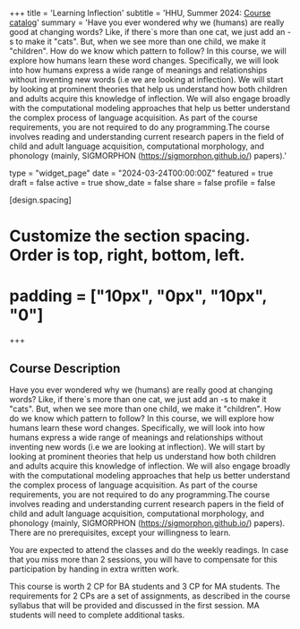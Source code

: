 +++
title = 'Learning Inflection'
subtitle = 'HHU, Summer 2024: [Course catalog](https://lsf.hhu.de/qisserver/rds?state=verpublish&status=init&vmfile=no&publishid=252526&moduleCall=webInfo&publishConfFile=webInfo&publishSubDir=veranstaltung)'
summary = 'Have you ever wondered why we (humans) are really good at changing words? Like, if there`s more than one cat, we just add an -s to make it "cats". But, when we see more than one child, we make it "children". How do we know which pattern to follow? In this course, we will explore how humans learn these word changes. Specifically, we will look into how humans express a wide range of meanings and relationships without inventing new words (i.e we are looking at inflection). We will start by looking at prominent theories that help us understand how both children and adults acquire this knowledge of inflection. We will also engage broadly with the computational modeling approaches that help us better understand the complex process of language acquisition. As part of the course requirements, you are not required to do any programming.The course involves reading and understanding current research papers in the field of child and adult language acquisition, computational morphology, and phonology (mainly, SIGMORPHON (https://sigmorphon.github.io/) papers).'

type = "widget_page"
date = "2024-03-24T00:00:00Z"
featured = true 
draft = false
active = true 
show_date = false 
share = false
profile = false

[design.spacing]
  # Customize the section spacing. Order is top, right, bottom, left.
  # padding = ["10px", "0px", "10px", "0"]

+++


## Course Description

Have you ever wondered why we (humans) are really good at changing words? Like, if there`s more than one cat, we just add an -s to make it "cats". But, when we see more than one child, we make it "children". How do we know which pattern to follow? In this course, we will explore how humans learn these word changes. Specifically, we will look into how humans express a wide range of meanings and relationships without inventing new words (i.e we are looking at inflection). We will start by looking at prominent theories that help us understand how both children and adults acquire this knowledge of inflection. We will also engage broadly with the computational modeling approaches that help us better understand the complex process of language acquisition. As part of the course requirements, you are not required to do any programming.The course involves reading and understanding current research papers in the field of child and adult language acquisition, computational morphology, and phonology (mainly, SIGMORPHON (https://sigmorphon.github.io/) papers).
There are no prerequisites, except your willingness to learn.

You are expected to attend the classes and do the weekly readings. In case that you miss more than 2 sessions, you will have to compensate for this participation by handing in extra written work.

This course is worth 2 CP for BA students and 3 CP for MA students. The requirements for 2 CPs are a set of assignments, as described in the course syllabus that will be provided and discussed in the first session. MA students will need to complete additional tasks.



